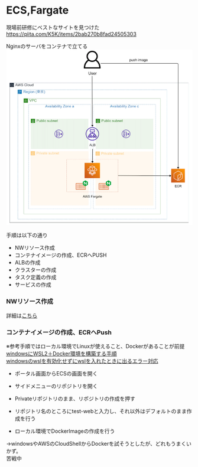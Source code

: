 # ECS,Fargate  

現場前研修にベストなサイトを見つけた  
https://qiita.com/K5K/items/2bab270b8fad24505303  

Nginxのサーバをコンテナで立てる  
![img](./img/1.png)  

手順は以下の通り  
- NWリソース作成  
- コンテナイメージの作成、ECRへPUSH  
- ALBの作成  
- クラスターの作成  
- タスク定義の作成  
- サービスの作成  

### NWリソース作成  
詳細は[こちら](./makenetwork.md)  

### コンテナイメージの作成、ECRへPush  

※参考手順ではローカル環境でLinuxが使えること、Dockerがあることが前提  
[windowsにWSL2＋Docker環境を構築する手順](https://qiita.com/taka777n/items/ea3a1b3a2802aabf3db2)  
[windowsのwslを有効化せずにwslを入れたときに出るエラー対応](https://qiita.com/miriwo/items/485381cdc2c9b14c9477)  

- ポータル画面からECSの画面を開く  
- サイドメニューのリポジトリを開く  
- Privateリポジトリのまま、リポジトリの作成を押す
- リポジトリ名のところにtest-webと入力し、それ以外はデフォルトのまま作成を行う  

- ローカル環境でDockerImageの作成を行う  

→windowsやAWSのCloudShellからDockerを試そうとしたが、どれもうまくいかず。  
 苦戦中
